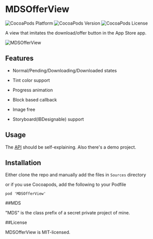 # MDSOfferView

![CocoaPods Platform](https://img.shields.io/cocoapods/p/MDSOfferView.svg?style=flat-square)
![CocoaPods Version](https://img.shields.io/cocoapods/v/MDSOfferView.svg?style=flat-square)
![CocoaPods License](https://img.shields.io/cocoapods/l/MDSOfferView.svg?style=flat-square)

A view that imitates the download/offer button in the App Store app.

![MDSOfferView](https://raw.githubusercontent.com/YuAo/MDSOfferView/master/Assets/Demo.gif)

## Features

- Normal/Pending/Downloading/Downloaded states

- Tint color support

- Progress animation

- Block based callback

- Image free

- Storyboard(IBDesignable) support

## Usage

The [API](https://github.com/YuAo/MDSOfferView/blob/master/Sources/MDSOfferView.h) should be self-explaining. Also there's a demo project.

## Installation

Either clone the repo and manually add the files in `Sources` directory

or if you use Cocoapods, add the following to your Podfile

	pod 'MDSOfferView'

##MDS

"MDS" is the class prefix of a secret private project of mine.

##License

MDSOfferView is MIT-licensed.
